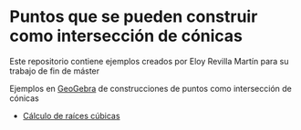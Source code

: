 # Puntos que se pueden construir como intersección de cónicas

Este repositorio contiene ejemplos creados por Eloy Revilla Martín para su trabajo de fin de máster

Ejemplos en [GeoGebra](https://www.geogebra.org) de construcciones de puntos como intersección de cónicas

- [Cálculo de raíces cúbicas](Geogebra/raiz-cubica.html)
